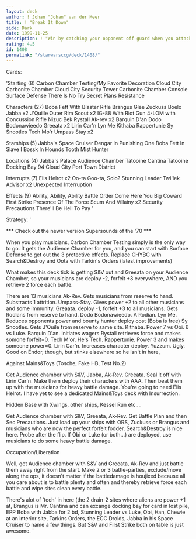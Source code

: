 ```yaml
---
layout: deck
author: ! Johan "Johan" van der Meer
title: ! "Break It Down"
side: Dark
date: 1999-11-25
description: ! "Win by catching your opponent off guard when you attack with a task force that costs almost no force to deploy Retrieve force each battle."
rating: 4.5
id: 1408
permalink: "/starwarsccg/deck/1408/"
---
```

Cards: 

'Starting (8)
Carbon Chamber Testing/My Favorite Decoration
Cloud City Carbonite Chamber
Cloud City Security Tower
Carbonite Chamber Console
Surface Defense
There Is No Try
Secret Plans
Resistance

Characters (27)
Boba Fett With Blaster Rifle
Brangus Glee
Zuckuss
Boelo
Jabba  x2
J'Quille
Outer Rim Scout  x2
IG-88 With Riot Gun
4-LOM with Concussion Rifle
Nizuc Bek
Rystall
Ak-rev	x2
Barquin D'an
Dodo Bodonawieedo
Greeata  x2
Lirin Car'n
Lyn Me
Kithaba
Rappertunie
Sy Snootles
Tech Mo'r
Umpass Stay x2

Starships (5)
Jabba's Space Cruiser
Dengar In Punishing One
Boba Fett In Slave I
Bossk In Hounds Tooth
Mist Hunter

Locations (4)
Jabba's Palace Audience Chamber
Tatooine Cantina
Tatooine Docking Bay 94
Cloud City Port Town District

Interrupts (7)
Elis Helrot  x2
Oo-ta Goo-ta, Solo?
Stunning Leader
Twi'lek Advisor  x2
Unexpected Interruption

Effects (9)
Ability, Ability, Ability
Battle Order
Come Here You Big Coward
First Strike
Presence Of The Force
Scum And Villainy  x2
Security Precautions
There'll Be Hell To Pay '

Strategy: '

*** Check out the newer version Supersounds of the '70 ***

When you play musicians, Carbon Chamber Testing simply is the only way to go. It gets the Audience Chamber for you, and you can start with Surface Defense to get out the 3 protective effects. Replace CHYBC with Search&Destroy and Oota with Tarkin's Orders (latest improvements)

What makes this deck tick is getting S&V out and Greeata on your Audience Chamber, so your musicians are deploy -2, forfeit +3 everywhere, AND you retrieve 2 force each battle.

There are 13 musicians
Ak-Rev. Gets musicians from reserve to hand. Substracts 1 attrition.
Umpass-Stay. Gives power +2 to all other musicians and some immunity.
Greaata. deploy -1, forfeit +3 to all musicians. Gets Rodians from reserve to hand.
Dodo Bodonawieedo. A Rodian.
Lyn Me. Reduces opponents power and bounty hunter deploy cost (Boba is free)
Sy Snootles. Gets J'Quile from reserve to same site.
Kithaba. Power 7 vs Obi. 6 vs Luke.
Barquin D'an. Initiates wagers
Rystall retrieves force and makes somone forfeit=0.
Tech M'or. He's Tech.
Rappertunie. Power 3 and makes someone power=0.
Lirin Car'n. Increases character deploy.
Yuzzum. Ugly. Good on Endor, though, but stinks elsewhere so he isn't in here,


Against Mains&Toys (Tosche, Fake HB, Test No.2)

Get Audience chamber with S&V, Jabba, Ak-Rev, Greeata. Seal it off with Lirin Car'n. Make them deploy their characters with AAA. Then beat them up with the musicians for heavy battle damage. You're going to need Elis Helrot. I have yet to see a dedicated Mains&Toys deck with Insurrection.


Hidden Base with Xwings, other ships, Kessel Run etc....

Get Audience chamber with S&V, Greeata, Ak-Rev. Get Battle Plan and then Sec Precautions. Just load up your ships with ORS, Zuckuss or Brangus and musicians who are now the perfect forfeit fodder. Search&Destroy is nice here. Probe after the flip. If Obi or Luke (or both...) are deployed, use musicians to do some heavy battle damage.


Occupation/Liberation

Well, get Audience chamber with S&V and Greeata, Ak-Rev and just battle them away right from the start. Make 2 or 3 battle-parties, exclude/move along the ops, it doesn't matter if the battledamage is houjixed because all you care about is to battle plenty and often and thereby retrieve force each battle and wipe sites clean every battle.


There's alot of 'tech' in here (the 2 drain-2 sites where aliens are power +1 at, Brangus is Mr. Cantina and can excange docking bay for card in lost pile, EPP Boba with Jabba for 2 bd, Stunning Leader vs Luke, Obi, Han, Chewie at an interior site, Tarkins Orders, the ECC Droids, Jabba in his Space Cruiser to name a few things. But S&V and First Strike both on table is just awesome.  '
